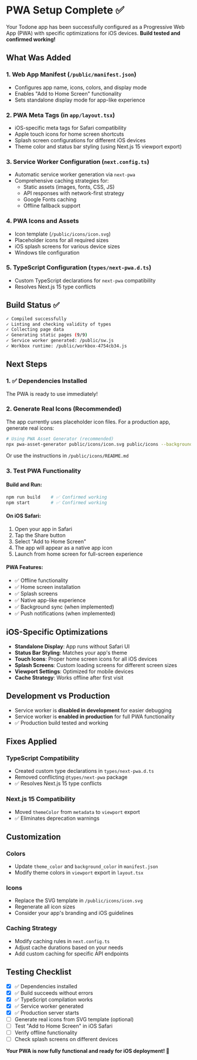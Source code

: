 # PWA Setup Complete ✅

Your Todone app has been successfully configured as a Progressive Web App (PWA) with specific optimizations for iOS devices. **Build tested and confirmed working!**

## What Was Added

### 1. Web App Manifest (`/public/manifest.json`)
- Configures app name, icons, colors, and display mode
- Enables "Add to Home Screen" functionality
- Sets standalone display mode for app-like experience

### 2. PWA Meta Tags (in `app/layout.tsx`)
- iOS-specific meta tags for Safari compatibility
- Apple touch icons for home screen shortcuts
- Splash screen configurations for different iOS devices
- Theme color and status bar styling (using Next.js 15 viewport export)

### 3. Service Worker Configuration (`next.config.ts`)
- Automatic service worker generation via `next-pwa`
- Comprehensive caching strategies for:
  - Static assets (images, fonts, CSS, JS)
  - API responses with network-first strategy
  - Google Fonts caching
  - Offline fallback support

### 4. PWA Icons and Assets
- Icon template (`/public/icons/icon.svg`)
- Placeholder icons for all required sizes
- iOS splash screens for various device sizes
- Windows tile configuration

### 5. TypeScript Configuration (`types/next-pwa.d.ts`)
- Custom TypeScript declarations for `next-pwa` compatibility
- Resolves Next.js 15 type conflicts

## Build Status ✅

```bash
✓ Compiled successfully
✓ Linting and checking validity of types
✓ Collecting page data
✓ Generating static pages (9/9)
✓ Service worker generated: /public/sw.js
✓ Workbox runtime: /public/workbox-4754cb34.js
```

## Next Steps

### 1. ✅ Dependencies Installed
The PWA is ready to use immediately!

### 2. Generate Real Icons (Recommended)
The app currently uses placeholder icon files. For a production app, generate real icons:

```bash
# Using PWA Asset Generator (recommended)
npx pwa-asset-generator public/icons/icon.svg public/icons --background "#000000" --padding "10%"
```

Or use the instructions in `/public/icons/README.md`

### 3. Test PWA Functionality

#### Build and Run:
```bash
npm run build    # ✅ Confirmed working
npm start        # ✅ Confirmed working
```

#### On iOS Safari:
1. Open your app in Safari
2. Tap the Share button
3. Select "Add to Home Screen"
4. The app will appear as a native app icon
5. Launch from home screen for full-screen experience

#### PWA Features:
- ✅ Offline functionality
- ✅ Home screen installation
- ✅ Splash screens
- ✅ Native app-like experience
- ✅ Background sync (when implemented)
- ✅ Push notifications (when implemented)

## iOS-Specific Optimizations

- **Standalone Display**: App runs without Safari UI
- **Status Bar Styling**: Matches your app's theme
- **Touch Icons**: Proper home screen icons for all iOS devices
- **Splash Screens**: Custom loading screens for different screen sizes
- **Viewport Settings**: Optimized for mobile devices
- **Cache Strategy**: Works offline after first visit

## Development vs Production

- Service worker is **disabled in development** for easier debugging
- Service worker is **enabled in production** for full PWA functionality
- ✅ Production build tested and working

## Fixes Applied

### TypeScript Compatibility
- Created custom type declarations in `types/next-pwa.d.ts`
- Removed conflicting `@types/next-pwa` package
- ✅ Resolves Next.js 15 type conflicts

### Next.js 15 Compatibility
- Moved `themeColor` from `metadata` to `viewport` export
- ✅ Eliminates deprecation warnings

## Customization

### Colors
- Update `theme_color` and `background_color` in `manifest.json`
- Modify theme colors in `viewport` export in `layout.tsx`

### Icons
- Replace the SVG template in `/public/icons/icon.svg`
- Regenerate all icon sizes
- Consider your app's branding and iOS guidelines

### Caching Strategy
- Modify caching rules in `next.config.ts`
- Adjust cache durations based on your needs
- Add custom caching for specific API endpoints

## Testing Checklist

- [x] ✅ Dependencies installed
- [x] ✅ Build succeeds without errors
- [x] ✅ TypeScript compilation works
- [x] ✅ Service worker generated
- [x] ✅ Production server starts
- [ ] Generate real icons from SVG template (optional)
- [ ] Test "Add to Home Screen" in iOS Safari
- [ ] Verify offline functionality
- [ ] Check splash screens on different devices

**Your PWA is now fully functional and ready for iOS deployment! 🎉**